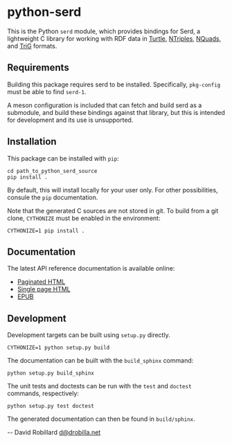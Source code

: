 python-serd
===========

This is the Python `serd` module, which provides bindings for Serd,
a lightweight C library for working with RDF data in [Turtle][],
[NTriples][], [NQuads][], and [TriG][] formats.

Requirements
------------

Building this package requires serd to be installed.
Specifically, `pkg-config` must be able to find `serd-1`.

A meson configuration is included that can fetch and build serd as a submodule,
and build these bindings against that library,
but this is intended for development and its use is unsupported.

Installation
------------

This package can be installed with `pip`:

    cd path_to_python_serd_source
    pip install .

By default, this will install locally for your user only.
For other possibilities, consule the `pip` documentation.

Note that the generated C sources are not stored in git.
To build from a git clone, `CYTHONIZE` must be enabled in the environment:

    CYTHONIZE=1 pip install .

Documentation
-------------

The latest API reference documentation is available online:

   * [Paginated HTML](https://drobilla.gitlab.io/python-serd/html)
   * [Single page HTML](https://drobilla.gitlab.io/python-serd/singlehtml)
   * [EPUB](https://drobilla.gitlab.io/python-serd/Using-Serd-in-Python.epub)

Development
-----------

Development targets can be built using `setup.py` directly.

    CYTHONIZE=1 python setup.py build

The documentation can be built with the `build_sphinx` command:

    python setup.py build_sphinx

The unit tests and doctests can be run with the `test` and `doctest` commands, respectively:

    python setup.py test doctest

The generated documentation can then be found in `build/sphinx`.

 -- David Robillard <d@drobilla.net>

[Turtle]: https://www.w3.org/TR/turtle/
[TriG]: https://www.w3.org/TR/trig/
[NTriples]: https://www.w3.org/TR/n-triples/
[NQuads]: https://www.w3.org/TR/n-quads/
